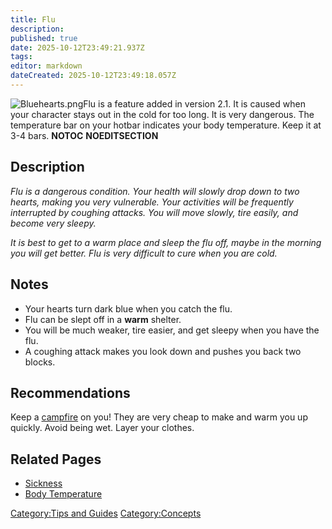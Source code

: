 ```yaml
---
title: Flu
description: 
published: true
date: 2025-10-12T23:49:21.937Z
tags: 
editor: markdown
dateCreated: 2025-10-12T23:49:18.057Z
---
```


![Bluehearts.png](Bluehearts.png "Bluehearts.png")Flu is a feature added
in version 2.1. It is caused when your character stays out in the cold
for too long. It is very dangerous. The temperature bar on your hotbar
indicates your body temperature. Keep it at 3-4 bars. __NOTOC__
__NOEDITSECTION__

## Description

*Flu is a dangerous condition. Your health will slowly drop down to two
hearts, making you very vulnerable. Your activities will be frequently
interrupted by coughing attacks. You will move slowly, tire easily, and
become very sleepy.*

*It is best to get to a warm place and sleep the flu off, maybe in the
morning you will get better. Flu is very difficult to cure when you are
cold.*

## Notes

  - Your hearts turn dark blue when you catch the flu.
  - Flu can be slept off in a **warm** shelter.
  - You will be much weaker, tire easier, and get sleepy when you have
    the flu.
  - A coughing attack makes you look down and pushes you back two
    blocks.

## Recommendations

Keep a [campfire](Campfire "wikilink") on you\! They are very cheap to
make and warm you up quickly. Avoid being wet. Layer your clothes.

## Related Pages

  - [Sickness](Sickness "wikilink")
  - [Body Temperature](Body_Temperature "wikilink")

[Category:Tips and Guides](Category:Tips_and_Guides "wikilink")
[Category:Concepts](Category:Concepts "wikilink")